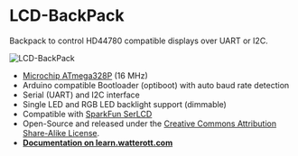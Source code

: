 # LCD-BackPack
Backpack to control HD44780 compatible displays over UART or I2C.

![LCD-BackPack](https://github.com/watterott/LCD-BackPack/raw/master/hardware/LCD-BackPack_v11.jpg)

* [Microchip ATmega328P](https://www.microchip.com/wwwproducts/en/ATMEGA328P) (16 MHz)
* Arduino compatible Bootloader (optiboot) with auto baud rate detection
* Serial (UART) and I2C interface
* Single LED and RGB LED backlight support (dimmable)
* Compatible with [SparkFun SerLCD](https://github.com/sparkfun/Serial_Enabled_LCD_Backpack)
* Open-Source and released under the [Creative Commons Attribution Share-Alike License](https://creativecommons.org/licenses/by-sa/4.0/).
* **[Documentation on learn.watterott.com](https://learn.watterott.com)**

